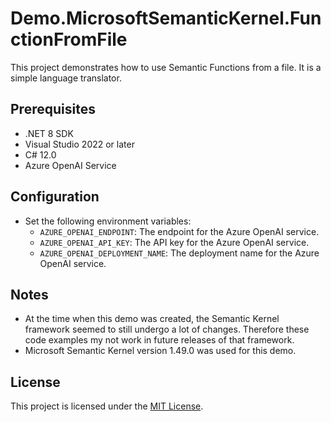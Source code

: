 ﻿# Demo.MicrosoftSemanticKernel.FunctionFromFile

This project demonstrates how to use Semantic Functions from a file. It is a simple language translator.

## Prerequisites

- .NET 8 SDK
- Visual Studio 2022 or later
- C# 12.0
- Azure OpenAI Service 

## Configuration
- Set the following environment variables:
  - `AZURE_OPENAI_ENDPOINT`: The endpoint for the Azure OpenAI service.
  - `AZURE_OPENAI_API_KEY`: The API key for the Azure OpenAI service.
  - `AZURE_OPENAI_DEPLOYMENT_NAME`: The deployment name for the Azure OpenAI service.

## Notes

- At the time when this demo was created, the Semantic Kernel framework seemed to still undergo a lot of changes. Therefore these code examples my not work in future releases of that framework.
- Microsoft Semantic Kernel version 1.49.0 was used for this demo.

## License

This project is licensed under the [MIT License](../LICENSE.txt).

   
   
